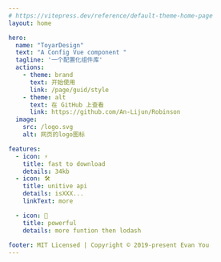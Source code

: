 ```yaml
---
# https://vitepress.dev/reference/default-theme-home-page
layout: home

hero:
  name: "ToyarDesign"
  text: "A Config Vue component "
  tagline: '一个配置化组件库'
  actions:
    - theme: brand
      text: 开始使用
      link: /page/guid/style
    - theme: alt
      text: 在 GitHub 上查看
      link: https://github.com/An-Lijun/Robinson
  image:
    src: /logo.svg
    alt: 网页的logo图标

features:
  - icon: ⚡️
    title: fast to download
    details: 34kb
  - icon: 🛠️
    title: unitive api 
    details: isXXX...
    linkText: more

  - icon: 💎
    title: powerful
    details: more funtion then lodash
    
footer: MIT Licensed | Copyright © 2019-present Evan You
---
```

